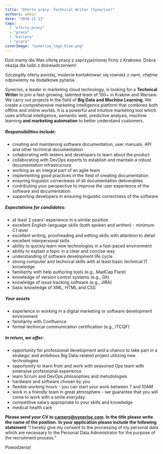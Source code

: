 ```yaml
---
title: "Oferta pracy: Technical Writer (Synerise)"
authors: admin
date: "2018-11-13"
tags:
  - "oferty-pracy"
  - "praca"
  - "kariera"
  - "praca"
coverImage: "synerise_logo_blue.png"
---
```


Dziś mamy dla Was ofertę pracy z zaprzyjaźnionej firmy z Krakowa. Dobra okazja
dla ludzi z doświadczeniem!

<!--truncate-->

Szczegóły oferty poniżej, możecie kontaktować się również z nami, chętnie
odpowiemy na dodatkowe pytania.

Synerise, a leader in marketing cloud technology, is looking for a **Technical
Writer** to join a fast-growing, talented team of 100+ in Kraków and Warsaw. We
carry out projects in the field of **Big Data and Machine Learning**. We create
a comprehensive marketing intelligence platform that combines both offline and
online worlds. It is a powerful and intuitive marketing tool which uses
artificial intelligence, semantic web, predictive analysis, machine learning
**and marketing automation** to better understand customers.

##### **Responsibilities include:**

- creating and maintaining software documentation, user manuals, API and other
  technical documentation
- collaborating with testers and developers to learn about the product
- collaborating with DevOps experts to establish and maintain a robust
  documentation infrastructure
- working as an integral part of an agile team
- implementing good practices in the field of creating documentation
- ensuring linguistic correctness of all documentation deliverables
- contributing your perspective to improve the user experience of the software
  and documentation
- supporting developers in ensuring linguistic correctness of the software

##### **Expectations for candidates:**

- at least 2 years' experience in a similar position
- excellent English-language skills (both spoken and written) - minimum C1 level
- excellent writing, proofreading and editing skills with attention to detail
- excellent interpersonal skills
- ability to quickly learn new technologies in a fast-paced environment
- ability to explain a topic in a clear and concise way
- understanding of software development life cycle
- strong computer and technical skills with at least basic technical IT
  knowledge
- familiarity with help authoring tools (e.g., MadCap Flare)
- knowledge of version control systems (e.g., Git)
- knowledge of issue tracking software (e.g., JIRA)
- basic knowledge of XML, HTML and CSS

##### **Your assets**

- experience in working in a digital marketing or software development
  environment
- familiarity with Confluence
- formal technical communication certification (e.g., ITCQF)

##### **In return, we offer:**

- opportunity for professional development and a chance to take part in a
  strategic and ambitious Big Data-related project utilizing new technologies
- opportunity to learn from and work with seasoned Ops team with extensive
  professional experience
- learn Scrum and DevOps philosophies and metodologies
- hardware and software chosen by you
- flexible working hours - you can start your work between 7 and 10AM
- work in a friendly team in great atmosphere - we guarantee that you will come
  to work with a smile everyday
- competitive salary appropriate to your skills and knowledge
- medical health care

**Please send your CV to
[careers@synerise.com](mailto:careers@synerise.com?Subject=DevOps%20Krakow). In
the title please write the name of the position.** **In your application please
include the following statement** "I hereby give my consent to the processing of
my personal data which are necessary to the Personal Data Administrator for the
purpose of the recruitment process."

Powodzenia!

